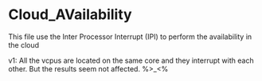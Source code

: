Cloud_AVailability
==================

This file use the Inter Processor Interrupt (IPI) to perform the availability in the cloud

v1: All the vcpus are located on the same core and they interrupt with each other. But the results seem not affected. %>_<%



